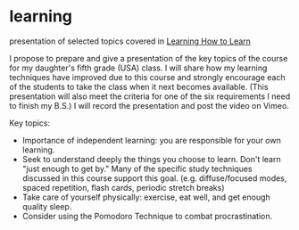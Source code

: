# learning
presentation of selected topics covered in [Learning How to Learn](https://www.coursera.org/course/learning)


I propose to prepare and give a presentation of the key topics of the course for my daughter's fifth grade (USA) class.  I will share how my learning techniques have improved due to this course and strongly encourage each of the students to take the class when it next becomes available. (This presentation will also meet the criteria for one of the six requirements I need to finish my B.S.) I will record the presentation and post the video on Vimeo.

Key topics:
 * Importance of independent learning: you are responsible for your own learning.
 * Seek to understand deeply the things you choose to learn. Don't learn "just enough to get by."  Many of the specific study techniques discussed in this course support this goal. (e.g. diffuse/focused modes, spaced repetition, flash cards, periodic stretch breaks)
 * Take care of yourself physically: exercise, eat well, and get enough quality sleep.
 * Consider using the Pomodoro Technique to combat procrastination.
